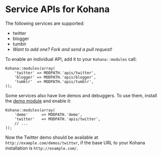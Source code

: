 # Service APIs for Kohana

The following services are supported:

- twitter
- blogger
- tumblr
- *Want to add one? Fork and send a pull request!*

To enable an individual API, add it to your `Kohana::modules` call:

    Kohana::modules(array(
        'twitter' => MODPATH.'apis/twitter',
        'blogger' => MODPATH.'apis/blogger',
        'tumblr'  => MODPATH.'apis/tumblr',
    ));

Some services also have live demos and debuggers. To use them, install the [demo module](http://github.com/shadowhand/demo) and enable it:

    Kohana::modules(array(
        'demo'      => MODPATH.'demo',
        'twitter'   => MODPATH.'apis/twitter',
        // ...
    ));

Now the Twitter demo should be available at `http://example.com/demos/twitter`, if the base URL to your Kohana installation is `http://example.com/`.
